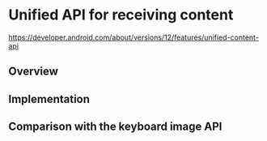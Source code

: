 # Unified API for receiving content

https://developer.android.com/about/versions/12/features/unified-content-api

## Overview

## Implementation

## Comparison with the keyboard image API
